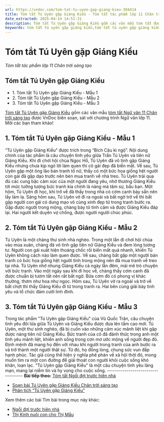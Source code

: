 ```yaml
---
url: https://vndoc.com/tom-tat-tu-uyen-gap-giang-kieu-304414
title: Tóm tắt Tú Uyên gặp Giáng Kiều - Tóm tắt tác phẩm lớp 11 Chân trời sáng tạo - VnDoc.com
date_extracted: 2025-04-14 14:51:31
description: Tóm tắt Tú Uyên gặp Giáng Kiều gồm các văn mẫu tóm tắt được VnDoc biên soạn, sát với chương trình Ngữ văn lớp 11
keywords: tóm tắt tú uyên gặp giáng kiều,tóm tắt tú uyên gặp giáng kiều chân trời sáng tạo,tóm tắt tú uyên gặp giáng kiều ngắn gọn,tóm tắt tú uyên gặp giáng kiều chi tiết,tóm tắt tú uyên gặp giáng kiều lớp 11,tóm tắt tú uyên gặp giáng kiều đầy đủ,ngữ văn 11,ngữ văn 11 chân trời sáng tạo,tóm tắt ngữ văn 11 chân trời sáng tạo
---
```


# Tóm tắt Tú Uyên gặp Giáng Kiều
 _Tóm tắt tác phẩm lớp 11 Chân trời sáng tạo_
## Tóm tắt Tú Uyên gặp Giáng Kiều
  * 1\. Tóm tắt Tú Uyên gặp Giáng Kiều - Mẫu 1
  * 2\. Tóm tắt Tú Uyên gặp Giáng Kiều - Mẫu 2
  * 3\. Tóm tắt Tú Uyên gặp Giáng Kiều - Mẫu 3

[Tóm tắt Tú Uyên gặp Giáng Kiều](<https://vndoc.com/tom-tat-tu-uyen-gap-giang-kieu-304414>) gồm các văn mẫu [tóm tắt Ngữ văn 11 Chân trời sáng tạo](<https://vndoc.com/tom-tat-ngu-van-11-chan-troi-sang-tao>) được VnDoc biên soạn, sát với chương trình Ngữ văn lớp 11. Mời các bạn tham khảo\!
## 1\. Tóm tắt Tú Uyên gặp Giáng Kiều - Mẫu 1
“Tú Uyên gặp Giáng Kiều” được trích trong “Bích Câu kì ngộ”. Nội dung chính của tác phẩm là câu chuyện tình yêu giữa Trần Tú Uyên và tiên nữ Giáng Kiều. Khi đi chơi hội chùa Ngọc Hồ, Tú Uyên đã vô tình gặp Giáng Kiều nhưng chưa kịp ngỏ lời làm quen thì cô gái đẹp đã biến mất. Về sau, Tú Uyên gặp một ông lão bán tranh tố nữ, thấy có một bức họa giống hệt người con gái đã gặp dạo trước nên bèn mua tranh về nhà treo. Tú Uyên trải qua đủ các cung bậc cảm xúc của một người đang yêu, nhớ thương Giáng Kiều tới mức tưởng tượng bức tranh kia chính là nàng mà tâm sự, bầu bạn. Một hôm, Tú Uyên đi học, khi trở về đã thấy trong nhà có cơm canh bày sẵn nên lấy làm lạ. Sáng hôm sau, Tú Uyên vờ đi ra ngoài và bất ngờ trở về thì bắt gặp người con gái có dung mạo vô cùng xinh đẹp từ trong tranh bước ra. Gặp được người trong mộng, chàng bày tỏ tình cảm và được Giáng Kiều đáp lại. Hai người kết duyên vợ chồng, được người người chúc phúc.
## 2\. Tóm tắt Tú Uyên gặp Giáng Kiều - Mẫu 2
Tú Uyên là một chàng thư sinh nhà nghèo. Trong một lần đi chơi hội chùa vào mùa xuân, chàng đã vô tình gặp tiên nữ Giáng Kiều và đem lòng tương tư. Người con gái xuất hiện thoáng chốc rồi biến mất quá nhanh, khiến Tú Uyên không cách nào làm quen được. Về sau, chàng bắt gặp một người bán tranh có bức họa giống hệt người tình trong mộng nên đã mua tranh về treo tại nhà. Tú Uyên nhớ nhung Giáng Kiều cả ngày lẫn đêm, mải mê trò chuyện với bức tranh. Vào một ngày sau khi đi học về, chàng thấy cơm canh đã được chuẩn bị tươm tất nên rất bất ngờ. Bữa cơm đó có phong vị khác thường, thơm như hoa như ngọc. Hôm sau, Tú Uyên vờ ra ngoài và trở về bất chợt thì thấy Giáng Kiều đi từ trong tranh ra. Hai bên cùng giãi bày tình yêu và tổ chức đám cưới linh đình.
## 3\. Tóm tắt Tú Uyên gặp Giáng Kiều - Mẫu 3
Trong tác phẩm "Tú Uyên gặp Giáng Kiều" của Vũ Quốc Trân, câu chuyện tình yêu đôi lứa giữa Tú Uyên và Giáng Kiều được đưa lên tầm cao mới. Tú Uyên, một thư sinh nghèo, đã bị cuốn vào những cảm xúc mãnh liệt khi gặp được nàng tiên nữ Giáng Kiều. Bức tranh của cô đã đánh thức trong anh một tình yêu mãnh liệt, khiến anh sống trong cơn mơ ước mộng về người đẹp đó. Định mệnh đã mang họ đến với nhau khi người trong tranh của anh bước ra và trở thành một người thật sự. Từ đó, họ đồng lòng, chung sức vun đắp hạnh phúc. Tác giả cũng thể hiện ý nghĩa phê phán về xã hội thời đó, mong muốn tìm ra một con đường để giải thoát con người khỏi cuộc sống khó khăn, loạn lạc. "Tú Uyên gặp Giáng Kiều" là một câu chuyện tình yêu lãng mạn, mang lại niềm tin và hy vọng cho cuộc sống.
\-----------------------------------
**Bài tiếp theo:** [Tóm tắt Ngồi đợi trước hiên nhà](<https://vndoc.com/tom-tat-ngoi-doi-truoc-hien-nha-305933>)
  * [Soạn bài Tú Uyên gặp Giáng Kiều Chân trời sáng tạo](<https://vndoc.com/soan-bai-tu-uyen-gap-giang-kieu-chan-troi-sang-tao-298111>)
  * [Phân tích “Tú Uyên gặp Giáng Kiều”](<https://vndoc.com/phan-tich-tu-uyen-gap-giang-kieu-299171>)

Xem thêm các bài Tìm bài trong mục này khác:
  * [Ngồi đợi trước hiên nhà](</tom-tat-ngoi-doi-truoc-hien-nha-305933>)
  * [Thị Kính nuôi con cho Thị Mầu](</tom-tat-thi-kinh-nuoi-con-cho-thi-mau-305935>)


